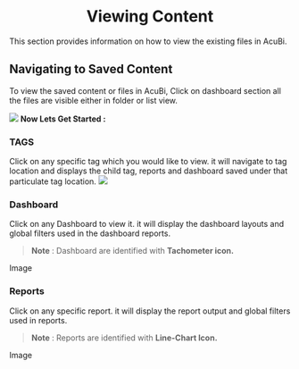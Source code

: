 


<center><h1>Viewing Content</h1></center>

This section provides information on how to view the existing files in AcuBi.

## Navigating to Saved Content 

To view the saved content or files in AcuBi, Click on dashboard section all the files are visible either in folder or list view.

![
](https://raw.githubusercontent.com/sv18042016/fp1/65a7a2016e969da008299fa05bf06e3a17cffa5d/images/view_content.png)
**Now Lets Get Started :**

### TAGS
Click on any specific tag which you would like to view. it will navigate to tag location and displays the child tag, reports and dashboard saved under that particulate tag location.
![
](https://raw.githubusercontent.com/sv18042016/fp1/65a7a2016e969da008299fa05bf06e3a17cffa5d/images/tag.png)

### Dashboard

 Click on any Dashboard to view it. it will display the dashboard layouts and global filters used in the dashboard reports.
> **Note** : Dashboard are identified with **Tachometer icon.**

Image


 ### Reports
 Click on any specific report. it will display the report output and global filters used in reports.
> **Note** : Reports are identified with **Line-Chart Icon.**


Image




<!--stackedit_data:
eyJoaXN0b3J5IjpbLTE1NjkwNDgyMjYsMTM5OTczNjAsLTE4MT
MxNDAxNzksMTE1OTY0MzQ5MCwxMTk1MjUzNTExLDcwMTQ3OTA0
MiwxNTM2NDY5MjQ4LC03OTQzMzkzMTQsMTQ2NDc0ODI0MCwtOD
AwODY3Mzg0LDQ5Nzk2MzAyOSwxMDA2ODgwODY2LDEyODQ1NzQ0
NTcsMjAwMTE2Mjk3OCwtMTEwMTA4ODk3MiwxNTczOTQ1NTcwXX
0=
-->